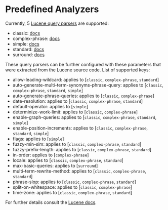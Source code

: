 # Predefined Analyzers

Currently, 5 [Lucene query parsers](https://javadoc.io/doc/org.apache.lucene/lucene-queryparser/latest/index.html) are supported:

- classic: [docs](https://javadoc.io/doc/org.apache.lucene/lucene-queryparser/latest/index.html)
- complex-phrase: [docs](https://javadoc.io/doc/org.apache.lucene/lucene-queryparser/latest/index.html)
- simple: [docs](https://javadoc.io/doc/org.apache.lucene/lucene-queryparser/latest/index.html)
- standard: [docs](https://javadoc.io/doc/org.apache.lucene/lucene-queryparser/latest/index.html)
- surround: [docs](https://javadoc.io/doc/org.apache.lucene/lucene-queryparser/latest/index.html)

These query parsers can be further configured with these parameters that were extracted from the Lucene source code.
List of supported keys:

- allow-leading-wildcard: applies to [`classic`, `complex-phrase`, `standard`]
- auto-generate-multi-term-synonyms-phrase-query: applies to [`classic`, `complex-phrase`, `standard`, `simple`]
- auto-generate-phrase-queries: applies to [`classic`, `complex-phrase`]
- date-resolution: applies to [`classic`, `complex-phrase`, `standard`]
- default-operator: applies to [`simple`]
- determinize-work-limit: applies to [`classic`, `complex-phrase`]
- enable-graph-queries: applies to [`classic`, `complex-phrase`, `standard`, `simple`]
- enable-position-increments: applies to [`classic`, `complex-phrase`, `standard`, `simple`]
- flags: applies to [`simple`]
- fuzzy-min-sim: applies to [`classic`, `complex-phrase`, `standard`]
- fuzzy-prefix-length: applies to [`classic`, `complex-phrase`, `standard`]
- in-order: applies to [`complex-phrase`]
- locale: applies to [`classic`, `complex-phrase`, `standard`]
- max-basic-queries: applies to [`surround`]
- multi-term-rewrite-method: applies to [`classic`, `complex-phrase`, `standard`]
- phrase-slop: applies to [`classic`, `complex-phrase`, `standard`]
- split-on-whitespace: applies to [`classic`, `complex-phrase`]
- time-zone: applies to [`classic`, `complex-phrase`, `standard`]

For further details consult the [Lucene docs](https://javadoc.io/doc/org.apache.lucene/lucene-queryparser/latest/index.html).
